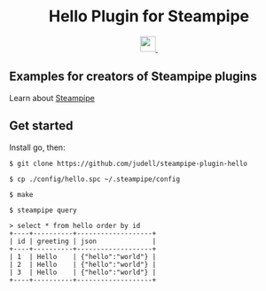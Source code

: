 <p align="center">
  <h1 align="center">Hello Plugin for Steampipe</h1>
</p>

<p align="center">
  <a aria-label="Steampipe logo" href="https://steampipe.io">
    <img src="https://steampipe.io/images/steampipe_logo_wordmark_padding.svg" height="28">
  </a>
  <a aria-label="License" href="LICENSE">
    <img alt="" src="https://img.shields.io/static/v1?label=license&message=Apache-2.0&style=for-the-badge&labelColor=777777&color=F3F1F0">
  </a>
</p>

## Examples for creators of Steampipe plugins

Learn about [Steampipe](https://steampipe.io/)

## Get started

Install go, then:

```
$ git clone https://github.com/judell/steampipe-plugin-hello

$ cp ./config/hello.spc ~/.steampipe/config

$ make

$ steampipe query

> select * from hello order by id
+----+----------+-------------------+
| id | greeting | json              |
+----+----------+-------------------+
| 1  | Hello    | {"hello":"world"} |
| 2  | Hello    | {"hello":"world"} |
| 3  | Hello    | {"hello":"world"} |
+----+----------+-------------------+

```


